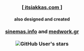 <h3 align="center">
  [<a href="https://itsiakkas.com" alt="keybraker" target="_blank" rel="noopener noreferrer">
    itsiakkas.com
  </a>] <!–– may not be the best webpage, but it is my webpage. -->
</h3>

<h4 align="center">
  also designed and created
</h4>
<h3 align="center">
  <a href="https://sinemas.info" alt="sinemas.info" target="_blank" rel="noopener noreferrer">sinemas.info</a>
  and
  <a href="https://medwork.gr" alt="medwork.gr" target="_blank" rel="noopener noreferrer">medwork.gr</a>
  <br><br>
  <img alt="GitHub User's stars" src="https://img.shields.io/github/stars/keybraker">
</h3>


<!-- A day in the life -->
<!-- ![Keybraker's github stats](https://github-readme-stats.vercel.app/api?username=keybraker&show_icons=true&theme=onedark) -->

<!-- <p align="center">
  <img height="50%" width="auto" src ="https://github-readme-stats.vercel.app/api?username=keybraker&show_icons=true&count_private=true&theme=darcula&hide_border=true&hide=issues,contribs&bg_color=00000000">
  <img src ="https://github-readme-streak-stats.herokuapp.com?user=keybraker&theme=darcula&hide_border=true&background=FFFFFF00">
</p> -->

<!-- <p align="center">
  <img align="left" src ="https://github-readme-stats.vercel.app/api/pin/?username=keybraker&repo=ytdx">
  <img align="right" src ="https://github-readme-stats.vercel.app/api/pin/?username=keybraker&repo=pixel-weather">
</p> -->

